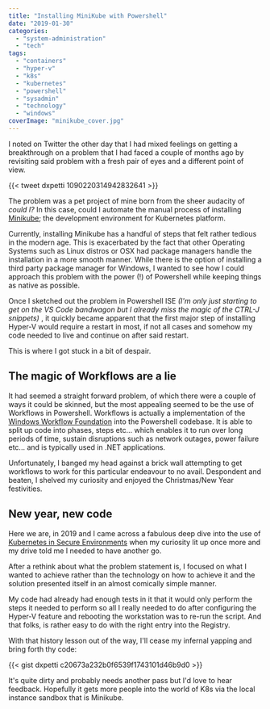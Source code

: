 ```yaml
---
title: "Installing MiniKube with Powershell"
date: "2019-01-30"
categories: 
  - "system-administration"
  - "tech"
tags: 
  - "containers"
  - "hyper-v"
  - "k8s"
  - "kubernetes"
  - "powershell"
  - "sysadmin"
  - "technology"
  - "windows"
coverImage: "minikube_cover.jpg"
---
```


I noted on Twitter the other day that I had mixed feelings on getting a breakthrough on a problem that I had faced a couple of months ago by revisiting said problem with a fresh pair of eyes and a different point of view.

{{< tweet dxpetti 1090220314942832641 >}}

The problem was a pet project of mine born from the sheer audacity of _could I?_ In this case, could I automate the manual process of installing [Minikube](https://kubernetes.io/docs/setup/minikube/); the development environment for Kubernetes platform.

Currently, installing Minikube has a handful of steps that felt rather tedious in the modern age. This is exacerbated by the fact that other Operating Systems such as Linux distros or OSX had package managers handle the installation in a more smooth manner. While there is the option of installing a third party package manager for Windows, I wanted to see how I could approach this problem with the power (!) of Powershell while keeping things as native as possible.

Once I sketched out the problem in Powershell ISE _(I'm only just starting to get on the VS Code bandwagon but I already miss the magic of the CTRL-J snippets)_ , it quickly became apparent that the first major step of installing Hyper-V would require a restart in most, if not all cases and somehow my code needed to live and continue on after said restart.

This is where I got stuck in a bit of despair.

## The magic of Workflows are a lie

It had seemed a straight forward problem, of which there were a couple of ways it could be skinned, but the most appealing seemed to be the use of Workflows in Powershell. Workflows is actually a implementation of the [Windows Workflow Foundation](https://docs.microsoft.com/en-us/dotnet/framework/windows-workflow-foundation/) into the Powershell codebase. It is able to split up code into phases, steps etc... which enables it to run over long periods of time, sustain disruptions such as network outages, power failure etc... and is typically used in .NET applications.

Unfortunately, I banged my head against a brick wall attempting to get workflows to work for this particular endeavour to no avail. Despondent and beaten, I shelved my curiosity and enjoyed the Christmas/New Year festivities.

## New year, new code

Here we are, in 2019 and I came across a fabulous deep dive into the use of [Kubernetes in Secure Environments](https://medium.com/@chrismessiah/docker-and-kubernetes-in-high-security-environments-d851645e8b99) when my curiosity lit up once more and my drive told me I needed to have another go.

After a rethink about what the problem statement is, I focused on what I wanted to achieve rather than the technology on how to achieve it and the solution presented itself in an almost comically simple manner.

My code had already had enough tests in it that it would only perform the steps it needed to perform so all I really needed to do after configuring the Hyper-V feature and rebooting the workstation was to re-run the script. And that folks, is rather easy to do with the right entry into the Registry.

With that history lesson out of the way, I'll cease my infernal yapping and bring forth thy code:

{{< gist dxpetti c20673a232b0f6539f1743101d46b9d0 >}}

It's quite dirty and probably needs another pass but I'd love to hear feedback. Hopefully it gets more people into the world of K8s via the local instance sandbox that is Minikube.

